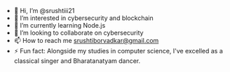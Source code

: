 - 👋 Hi, I’m @srushtiii21
- 👀 I’m interested in cybersecurity and blockchain
- 🌱 I’m currently learning Node.js
- 💞️ I’m looking to collaborate on cybersecurity
- 📫 How to reach me srushtiborvadkar@gmail.com
- ⚡ Fun fact: Alongside my studies in computer science, I've excelled as a classical singer and Bharatanatyam dancer.
<!---
srushtiii21/srushtiii21 is a ✨ special ✨ repository because its `README.md` (this file) appears on your GitHub profile.
You can click the Preview link to take a look at your changes.
--->
